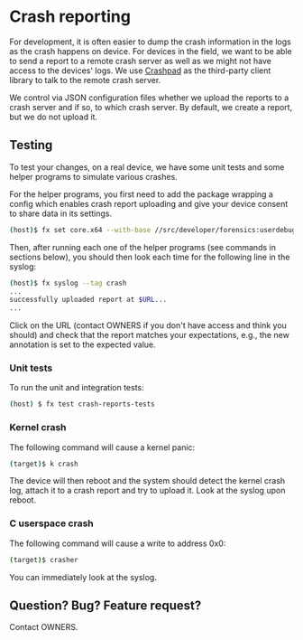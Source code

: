 # Crash reporting

For development, it is often easier to dump the crash information in the logs as
the crash happens on device. For devices in the field, we want to be able to
send a report to a remote crash server as well as we might not have access to
the devices' logs. We use
[Crashpad](https://chromium.googlesource.com/crashpad/crashpad/+/HEAD/README.md)
as the third-party client library to talk to the remote crash server.

We control via JSON configuration files whether we upload the reports to a crash
server and if so, to which crash server. By default, we create a report, but we
do not upload it.

## Testing

To test your changes, on a real device, we have some unit tests and some helper
programs to simulate various crashes.

For the helper programs, you first need to add the package wrapping a config
which enables crash report uploading and give your device consent to share data
in its settings.

```sh
(host)$ fx set core.x64 --with-base //src/developer/forensics:userdebug_configs
```

Then, after running each one of the helper programs (see commands in sections
below), you should then look each time for the following line in the syslog:

```sh
(host)$ fx syslog --tag crash
...
successfully uploaded report at $URL...
...
```

Click on the URL (contact OWNERS if you don't have access and think you should)
and check that the report matches your expectations, e.g., the new annotation is
set to the expected value.

### Unit tests

To run the unit and integration tests:

```sh
(host) $ fx test crash-reports-tests
```

### Kernel crash

The following command will cause a kernel panic:

```sh
(target)$ k crash
```

The device will then reboot and the system should detect the kernel crash log,
attach it to a crash report and try to upload it. Look at the syslog upon
reboot.

### C userspace crash

The following command will cause a write to address 0x0:

```sh
(target)$ crasher
```

You can immediately look at the syslog.

## Question? Bug? Feature request?

Contact OWNERS.
